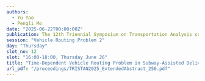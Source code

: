 ```yaml
---
authors:
  - Yu Yao
  - Pengli Mo
date: "2025-06-22T00:00:00Z"
publication: The 12th Triennial Symposium on Transportation Analysis conference
session: "Vehicle Routing Problem 2"
day: "Thursday"
slot_no: 12
slot: "16:00-18:00, Thursday June 26"
title: "Time-Dependent Vehicle Routing Problem in Subway-Assisted Delivery Systems"
url_pdf: "/proceedings/TRISTAN2025_ExtendedAbstract_250.pdf"
---
```

